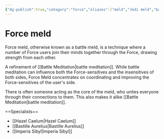 ```yaml
---
{"dg-publish":true,"category":"force","aliases":["meld","Jedi meld","battle meld","combat meld"],"tags":["light","offense","sense"],"permalink":"/force-meld/","dgHomeLink":true,"dgPassFrontmatter":true}
---
```


# Force meld
Force meld, otherwise known as a battle meld, is a technique where a number of Force users join their minds together through the Force, drawing strength from each other. 

A refinement of [[Battle Meditation|battle meditation]]. While battle meditation can influence both the Force-sensitives and the insensitives of both sides, Force Meld concentrates on coordinating and improving the Force-sensitives of the user's side.

There is often someone acting as the core of the meld, who unites everyone through their connections to them. This also makes it alike [[Battle Meditation|battle meditation]].

==Specialists==
- [[Hazel Caelum|Hazel Caelum]]
- [[Bastille Aurelius|Bastille Aurelius]]
- [[Imperia Sibyl|Imperia Sibyl]]